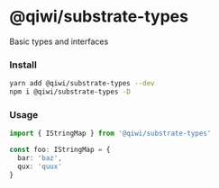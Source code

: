 # @qiwi/substrate-types
Basic types and interfaces

### Install
```bash
yarn add @qiwi/substrate-types --dev
npm i @qiwi/substrate-types -D
```

### Usage
```typescript
import { IStringMap } from '@qiwi/substrate-types'

const foo: IStringMap = {
  bar: 'baz',
  qux: 'quux'
} 
```
